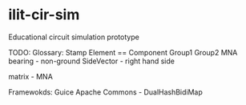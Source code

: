 ilit-cir-sim
============

Educational circuit simulation prototype

TODO:
Glossary:
Stamp
Element == Component
Group1
Group2
MNA
bearing - non-ground
SideVector - right hand side

matrix - MNA

Framewokds:
Guice
Apache Commons - DualHashBidiMap
